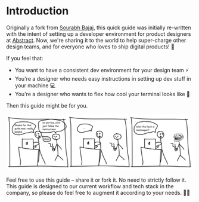 # Introduction

Originally a fork from [Sourabh Bajaj](http://sourabhbajaj.com/mac-setup/), this quick guide was initially re-written with the intent of setting up a developer environment for product designers at [Abstract](https://abstract.ph/). Now, we're sharing it to the world to help super-charge other design teams, and for everyone who loves to ship digital products! 🚀

If you feel that:

* You want to have a consistent dev environment for your design team ⚡
* You're a designer who needs easy instructions in setting up dev stuff in your machine 💻
* You're a designer who wants to flex how cool your terminal looks like 💪

Then this guide might be for you. 

![Just a typical day at the office](.gitbook/assets/frame.png)

Feel free to use this guide – share it or fork it. No need to strictly follow it. This guide is designed to our current workflow and tech stack in the company, so please do feel free to augment it according to your needs. 🦄✨

